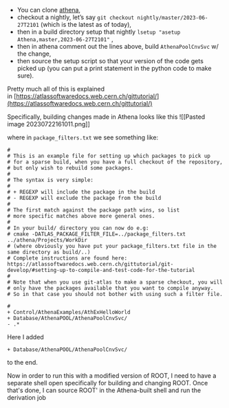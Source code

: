 - You can clone [athena](https://gitlab.cern.ch/atlas/athena),
- checkout a nightly, let’s say `git checkout nightly/master/2023-06-27T2101` (which is the latest as of today),
- then in a build directory setup that nightly `lsetup "asetup Athena,master,2023-06-27T2101"` , 
- then in athena comment out the lines above, build `AthenaPoolCnvSvc` w/ the change, 
- then source the setup script so that your version of the code gets picked up (you can put a print statement in the python code to make sure).

Pretty much all of this is explained in [https://atlassoftwaredocs.web.cern.ch/gittutorial/](https://atlassoftwaredocs.web.cern.ch/gittutorial/)

Specifically, building changes made in Athena looks like this
![[Pasted image 20230722161011.png]]

where in ``package_filters.txt`` we see something like: 
```
#
# This is an example file for setting up which packages to pick up
# for a sparse build, when you have a full checkout of the repository,
# but only wish to rebuild some packages.
#
# The syntax is very simple:
#
# + REGEXP will include the package in the build
# - REGEXP will exclude the package from the build
#
# The first match against the package path wins, so list
# more specific matches above more general ones.
#
# In your build/ directory you can now do e.g:
# cmake -DATLAS_PACKAGE_FILTER_FILE=../package_filters.txt ../athena/Projects/WorkDir
# (where obviously you have put your package_filters.txt file in the same directory as build/..)
# Complete instructions are found here: https://atlassoftwaredocs.web.cern.ch/gittutorial/git-develop/#setting-up-to-compile-and-test-code-for-the-tutorial
#
# Note that when you use git-atlas to make a sparse checkout, you will
# only have the packages available that you want to compile anyway.
# So in that case you should not bother with using such a filter file.

#
+ Control/AthenaExamples/AthExHelloWorld
+ Database/AthenaPOOL/AthenaPoolCnvSvc/
- .*

```

Here I added 
```
+ Database/AthenaPOOL/AthenaPoolCnvSvc/
```
to the end. 


Now in order to run this with a modified version of ROOT, I need to have a separate shell open specifically for building and changing ROOT. Once that's done, I can source ROOT' in the Athena-built shell and run the derivation job